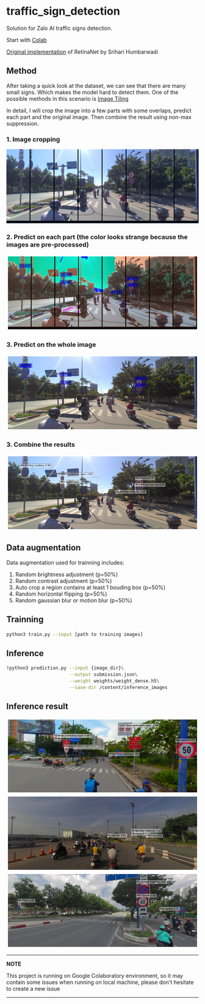 # traffic_sign_detection

Solution for Zalo AI traffic signs detection.

Start with [Colab](https://github.com/ptran1203/traffic_sign_detection/blob/main/traffic_signs_detection.ipynb)

[Original implementation](https://keras.io/examples/vision/retinanet/) of RetinaNet by Srihari Humbarwadi

<!-- Original dataset of competition:
+ Train: https://dl.challenge.zalo.ai/traffic-sign-detection/data/za_traffic_2020.zip
+ Test: https://dl.challenge.zalo.ai/traffic-sign-detection/data/traffic_private.zip -->

## Method
After taking a quick look at the dataset, we can see that there are many small signs. Which makes the model hard to detect them. One of the possible methods in this scenario is [Image Tiling](https://openaccess.thecvf.com/content_CVPRW_2019/papers/UAVision/Unel_The_Power_of_Tiling_for_Small_Object_Detection_CVPRW_2019_paper.pdf)

In detail, I will crop the image into a few parts with some overlaps, predict each part and the original image. Then combine the result using non-max suppression.

### 1. Image cropping
![tiling](./images/tiling.png)

### 2. Predict on each part (the color looks strange because the images are pre-processed)
![tiling](./images/tiling_pred_small.png)

### 3. Predict on the whole image
![tiling](./images/tiling_pred_big.png)

### 3. Combine the results
![tiling](./images/tiling_pred.png)

## Data augmentation

Data augmentation used for trainning includes:

1. Random brightness adjustment (p=50%)
2. Random contrast adjustment (p=50%)
3. Auto crop a region contains at least 1 bouding box (p=50%)
4. Random horizontal flipping (p=50%)
5. Random gaussian blur or motion blur (p=50%)


## Trainning

```bash
python3 train.py --input [path to training images]
```

## Inference

```bash
!python3 prediction.py --input {image_dir}\
                       --output submission.json\
                       --weight weights/weight_dense.h5\
                       --save-dir /content/inference_images
```

## Inference result

![./images/pred_1.png](./images/pred_1.png)
![./images/pred_2.png](./images/pred_2.png)
![./images/pred_3.png](./images/pred_3.png)

---
**NOTE**

This project is running on Google Colaboratory environment, so it may contain some issues when running on local machine, please don't hesitate to create a new issue

---
